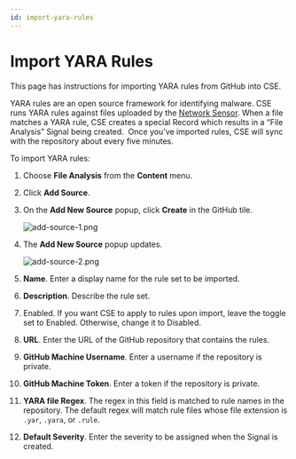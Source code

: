 ```yaml
---
id: import-yara-rules
---
```


# Import YARA Rules

This page has instructions for importing YARA rules from GitHub into CSE.

YARA rules are an open source framework for identifying malware. CSE runs YARA rules against files uploaded by the [Network Sensor](../cse-sensors/network-sensor-deployment-guide.md). When a file matches a YARA rule, CSE creates a special Record which results in a “File Analysis” Signal being created.  Once you’ve imported rules, CSE will sync with the repository about every five minutes.

To import YARA rules:

1. Choose **File Analysis** from the **Content** menu. 
1. Click **Add Source**.
1. On the **Add New Source** popup, click **Create** in the GitHub tile.

    ![add-source-1.png](/img/cse/add-source-1.png)
1. The **Add New Source** popup updates.

    ![add-source-2.png](/img/cse/add-source-2.png)
1. **Name**. Enter a display name for the rule set to be imported.
1. **Description**. Describe the rule set.
1. Enabled. If you want CSE to apply to rules upon import, leave the toggle set to Enabled. Otherwise, change it to Disabled.
1. **URL**. Enter the URL of the GitHub repository that contains the rules.
1. **GitHub Machine Username**. Enter a username if the repository is private.
1. **GitHub Machine Token**. Enter a token if the repository is private.
1. **YARA file Regex**. The regex in this field is matched to rule names in the repository. The default regex will match rule files whose file extension is `.yar`, `.yara`, or `.rule`.  
1. **Default Severity**. Enter the severity to be assigned when the Signal is created.
